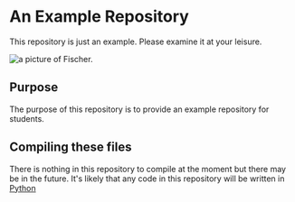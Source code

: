 # An Example Repository

This repository is just an example.
Please examine it at your leisure.

![a picture of Fischer.](http://www.swlearning.com/quant/kohler/stat/biographical_sketches/Fisher_3.jpeg)




## Purpose

The purpose of this repository is to provide an example repository for students.

## Compiling these files

There is nothing in this repository to compile at the moment but there may be in the future.
It's likely that any code in this repository will be written in [Python](https://www.python.org/)
